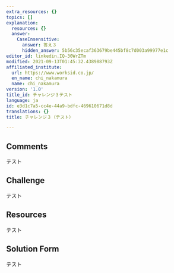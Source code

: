 ```yaml
---
extra_resources: {}
topics: []
explanation:
  resources: {}
  answer:
    CaseInsensitive:
      answer: 答え３
      hidden_answer: 5b56c35ecaf363679be445bf8c7d003a99977e1c
editor_id: linkedin.IQ-30WrZTm
modified: 2021-09-13T01:45:32.438988793Z
affiliated_institute:
  url: https://www.worksid.co.jp/
  en_name: chi_nakamura
  name: chi_nakamura
version: '1.0'
title_id: チャレンジ３テスト
language: ja
id: e3d1c7a5-cc4e-44a9-bdfc-469610671d8d
translations: {}
title: チャレンジ３（テスト）

---
```


## Comments
テスト


## Challenge
テスト


## Resources
テスト


## Solution Form

テスト

